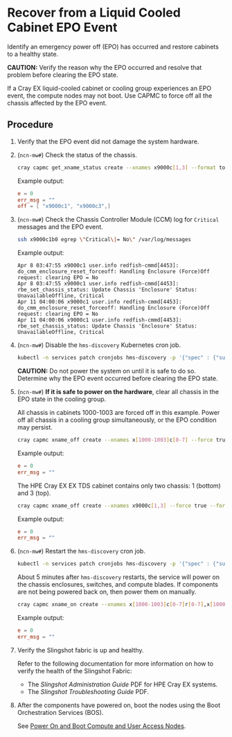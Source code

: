 # Recover from a Liquid Cooled Cabinet EPO Event

Identify an emergency power off \(EPO\) has occurred and restore cabinets to a healthy state.

**CAUTION:** Verify the reason why the EPO occurred and resolve that problem before clearing the EPO state.

If a Cray EX liquid-cooled cabinet or cooling group experiences an EPO event, the compute nodes may not boot. Use CAPMC to force off all the chassis affected by the EPO event.

## Procedure

1. Verify that the EPO event did not damage the system hardware.

1. (`ncn-mw#`) Check the status of the chassis.

    ```bash
    cray capmc get_xname_status create --xnames x9000c[1,3] --format toml
    ```

    Example output:

    ```toml
    e = 0
    err_msg = ""
    off = [ "x9000c1", "x9000c3",]
    ```

1. (`ncn-mw#`) Check the Chassis Controller Module \(CCM\) log for `Critical` messages and the EPO event.

    ```bash
    ssh x9000c1b0 egrep \"Critical\|= No\" /var/log/messages
    ```

    Example output:

    ```text
    Apr 8 03:47:55 x9000c1 user.info redfish-cmmd[4453]: do_cmm_enclosure_reset_forceoff: Handling Enclosure (Force)Off request: clearing EPO = No
    Apr 8 03:47:55 x9000c1 user.info redfish-cmmd[4453]: rbe_set_chassis_status: Update Chassis 'Enclosure' Status: UnavailableOffline, Critical
    Apr 11 04:00:06 x9000c1 user.info redfish-cmmd[4453]: do_cmm_enclosure_reset_forceoff: Handling Enclosure (Force)Off request: clearing EPO = No
    Apr 11 04:00:06 x9000c1 user.info redfish-cmmd[4453]: rbe_set_chassis_status: Update Chassis 'Enclosure' Status: UnavailableOffline, Critical
    ```

1. (`ncn-mw#`) Disable the `hms-discovery` Kubernetes cron job.

    ```bash
    kubectl -n services patch cronjobs hms-discovery -p '{"spec" : {"suspend" : true }}'
    ```

    **CAUTION:** Do not power the system on until it is safe to do so. Determine why the EPO event occurred before clearing the EPO state.

1. (`ncn-mw#`) **If it is safe to power on the hardware**, clear all chassis in the EPO state in the cooling group.

    All chassis in cabinets 1000-1003 are forced off in this example. Power off all chassis in a cooling group simultaneously, or the EPO condition may persist.

    ```bash
    cray capmc xname_off create --xnames x[1000-1003]c[0-7] --force true --format toml
    ```

    Example output:

    ```toml
    e = 0
    err_msg = ""
    ```

    The HPE Cray EX EX TDS cabinet contains only two chassis: 1 \(bottom\) and 3 \(top\).

    ```bash
    cray capmc xname_off create --xnames x9000c[1,3] --force true --format toml
    ```

    Example output:

    ```toml
    e = 0
    err_msg = ""
    ```

1. (`ncn-mw#`) Restart the `hms-discovery` cron job.

    ```bash
    kubectl -n services patch cronjobs hms-discovery -p '{"spec" : {"suspend" : false }}'
    ```

    About 5 minutes after `hms-discovery` restarts, the service will power on the chassis enclosures, switches, and compute blades.
    If components are not being powered back on, then power them on manually.

    ```bash
    cray capmc xname_on create --xnames x[1000-1003]c[0-7]r[0-7],x[1000-1003]c[0-7]s[0-7] --prereq true --continue true --format toml
    ```

    Example output:

    ```toml
    e = 0
    err_msg = ""
    ```

1. Verify the Slingshot fabric is up and healthy.

    Refer to the following documentation for more information on how to verify the health of the Slingshot Fabric:

    * The *Slingshot Administration Guide* PDF for HPE Cray EX systems.
    * The *Slingshot Troubleshooting Guide* PDF.

1. After the components have powered on, boot the nodes using the Boot Orchestration Services \(BOS\).

    See [Power On and Boot Compute and User Access Nodes](Power_On_and_Boot_Compute_Nodes_and_User_Access_Nodes.md).
